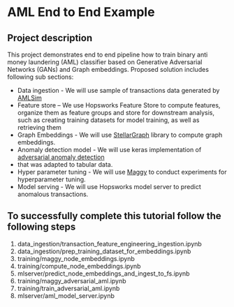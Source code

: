 # AML End to End Example

## Project description
This project demonstrates end to end pipeline how to train binary anti money laundering (AML) classifier based on 
Generative Adversarial Networks (GANs) and Graph embeddings. Proposed solution includes following sub sections:  

* Data ingestion - We will use sample of transactions data generated by [AMLSim](https://github.com/IBM/AMLSim) 
* Feature store – We use Hopsworks Feature Store to compute features, organize them as feature groups and store for 
downstream analysis, such as creating training datasets for model training, as well as retrieving them      
* Graph Embeddings - We will use [StellarGraph](https://github.com/stellargraph/stellargraph) library to compute graph 
embeddings.
* Anomaly detection model - We will use keras implementation of [adversarial anomaly detection](https://arxiv.org/pdf/1905.11034.pdf) 
* that was adapted to tabular data.
* Hyper parameter tuning - We will use [Maggy](https://github.com/logicalclocks/maggy) to conduct experiments for hyperparameter tuning.  
* Model serving - We will use Hopsworks model server to predict anomalous transactions. 
 
## To successfully complete this tutorial follow the following steps 

1) data_ingestion/transaction_feature_engineering_ingestion.ipynb 
2) data_ingestion/prep_training_dataset_for_embeddings.ipynb
3) training/maggy_node_embeddings.ipynb
4) training/compute_node_embeddings.ipynb 
5) mlserver/predict_node_embeddings_and_ingest_to_fs.ipynb
6) training/maggy_adversarial_aml.ipynb
7) training/train_adversarial_aml.ipynb
8) mlserver/aml_model_server.ipynb